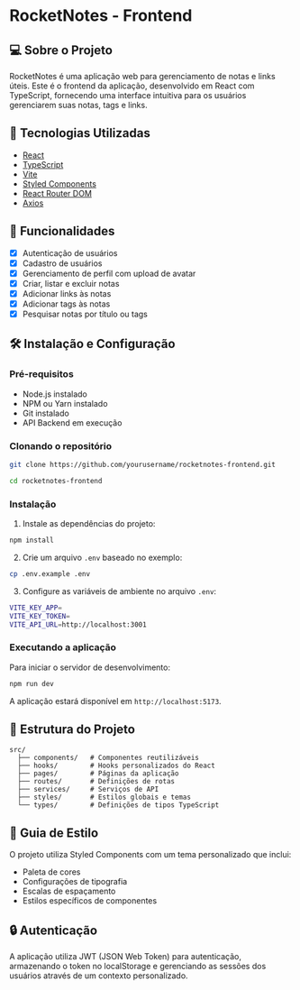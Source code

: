 # RocketNotes - Frontend

## 💻 Sobre o Projeto

RocketNotes é uma aplicação web para gerenciamento de notas e links úteis. Este é o frontend da aplicação, desenvolvido em React com TypeScript, fornecendo uma interface intuitiva para os usuários gerenciarem suas notas, tags e links.

## 🚀 Tecnologias Utilizadas

- [React](https://react.dev/)
- [TypeScript](https://www.typescriptlang.org/)
- [Vite](https://vitejs.dev/)
- [Styled Components](https://styled-components.com/)
- [React Router DOM](https://reactrouter.com/)
- [Axios](https://axios-http.com/)

## 🔧 Funcionalidades

- [x] Autenticação de usuários
- [x] Cadastro de usuários
- [x] Gerenciamento de perfil com upload de avatar
- [x] Criar, listar e excluir notas
- [x] Adicionar links às notas
- [x] Adicionar tags às notas
- [x] Pesquisar notas por título ou tags

## 🛠 Instalação e Configuração

### Pré-requisitos

- Node.js instalado
- NPM ou Yarn instalado
- Git instalado
- API Backend em execução

### Clonando o repositório

```bash
git clone https://github.com/yourusername/rocketnotes-frontend.git

cd rocketnotes-frontend
```

### Instalação

1. Instale as dependências do projeto:

```bash
npm install
```

2. Crie um arquivo `.env` baseado no exemplo:

```bash
cp .env.example .env
```

3. Configure as variáveis de ambiente no arquivo `.env`:

```bash
VITE_KEY_APP=
VITE_KEY_TOKEN=
VITE_API_URL=http://localhost:3001
```

### Executando a aplicação

Para iniciar o servidor de desenvolvimento:

```bash
npm run dev
```

A aplicação estará disponível em `http://localhost:5173`.

## 📁 Estrutura do Projeto

```plaintext
src/
  ├── components/   # Componentes reutilizáveis
  ├── hooks/        # Hooks personalizados do React
  ├── pages/        # Páginas da aplicação
  ├── routes/       # Definições de rotas
  ├── services/     # Serviços de API
  ├── styles/       # Estilos globais e temas
  └── types/        # Definições de tipos TypeScript
```

## 🎨 Guia de Estilo

O projeto utiliza Styled Components com um tema personalizado que inclui:

- Paleta de cores
- Configurações de tipografia
- Escalas de espaçamento
- Estilos específicos de componentes

## 🔒 Autenticação

A aplicação utiliza JWT (JSON Web Token) para autenticação, armazenando o token no localStorage e gerenciando as sessões dos usuários através de um contexto personalizado.
